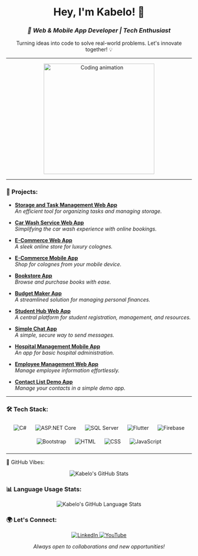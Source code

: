 <h1 align="center">Hey, I'm Kabelo! 👋</h1>

<h3 align="center">
  <em>🚀 Web & Mobile App Developer | Tech Enthusiast</em>
</h3>

<p align="center">
  Turning ideas into code to solve real-world problems. Let's innovate together! 💡
</p>

---

<p align="center">
  <img src="https://media.giphy.com/media/RbDKaczqWovIugyJmW/giphy.gif" width="300" alt="Coding animation"/>
</p>

---

### 💼 Projects:

- **[Storage and Task Management Web App](https://github.com/KabeloDev/simplify-storage-and-manage-web-app)**  
  <em>An efficient tool for organizing tasks and managing storage.</em>

- **[Car Wash Service Web App](https://github.com/KabeloDev/CarWash_Service)**  
  <em>Simplifying the car wash experience with online bookings.</em>

- **[E-Commerce Web App](https://github.com/KabeloDev/cologne-store-web)**  
  <em>A sleek online store for luxury colognes.</em>

- **[E-Commerce Mobile App](https://github.com/KabeloDev/cologne-store-mobile)**  
  <em>Shop for colognes from your mobile device.</em>

- **[Bookstore App](https://github.com/KabeloDev/Bookstore)**  
  <em>Browse and purchase books with ease.</em>

- **[Budget Maker App](https://github.com/KabeloDev/Budget-Maker)**  
  <em>A streamlined solution for managing personal finances.</em>

- **[Student Hub Web App](https://github.com/KabeloDev/StudentHub)**  
  <em>A central platform for student registration, management, and resources.</em>

- **[Simple Chat App](https://github.com/KabeloDev/Chat-App)**  
  <em>A simple, secure way to send messages.</em>

- **[Hospital Management Mobile App](https://github.com/KabeloDev/Hospital-management-app)**  
  <em>An app for basic hospital administration.</em>

- **[Employee Management Web App](https://github.com/KabeloDev/Employee-management-app)**  
  <em>Manage employee information effortlessly.</em>

- **[Contact List Demo App](https://github.com/KabeloDev/Conatct-List-Demo-App)**  
  <em>Manage your contacts in a simple demo app.</em>

---

### 🛠️ Tech Stack:

<p align="center">
  <img src="https://img.icons8.com/color/48/000000/c-sharp-logo.png" alt="C#" style="margin: 10px;" />
  <img src="https://img.icons8.com/color/48/000000/asp.png" alt="ASP.NET Core" style="margin: 10px;" />
  <img src="https://img.icons8.com/color/48/000000/microsoft-sql-server.png" alt="SQL Server" style="margin: 10px;" />
  <img src="https://img.icons8.com/color/48/000000/flutter.png" alt="Flutter" style="margin: 10px;" />
  <img src="https://img.icons8.com/color/48/000000/firebase.png" alt="Firebase" style="margin: 10px;" />
  <img src="https://img.icons8.com/color/48/000000/bootstrap.png" alt="Bootstrap" style="margin: 10px;" />
  <img src="https://img.icons8.com/color/48/000000/html-5--v1.png" alt="HTML" style="margin: 10px;" />
  <img src="https://img.icons8.com/color/48/000000/css3.png" alt="CSS" style="margin: 10px;" />
  <img src="https://img.icons8.com/color/48/000000/javascript.png" alt="JavaScript" style="margin: 10px;" />
</p>

---

🚀 GitHub Vibes:
<p align="center"> 
  <img src="https://github-readme-stats.vercel.app/api?username=KabeloDev&show_icons=true&theme=radical" alt="Kabelo's GitHub Stats" /> 
</p>

### 📊 Language Usage Stats:

<p align="center">
  <img src="https://github-readme-stats.vercel.app/api/top-langs/?username=KabeloDev&layout=compact&theme=radical&hide_border=true&langs_count=10" alt="Kabelo's GitHub Language Stats" />
</p>

### 🌍 Let's Connect:

<p align="center">
  <a href="https://www.linkedin.com/in/kabelo-makhanya-224b82315/" target="_blank">
    <img src="https://img.shields.io/badge/LinkedIn-0077B5?style=for-the-badge&logo=linkedin&logoColor=white" alt="LinkedIn" />
  </a>
  <a href="https://www.youtube.com/channel/UC2vKVgxbw8lKSVZIlU9VeOA" target="_blank">
    <img src="https://img.shields.io/badge/YouTube-FF0000?style=for-the-badge&logo=youtube&logoColor=white" alt="YouTube" />
  </a>
</p>

<p align="center">
  <em>Always open to collaborations and new opportunities!</em>
</p>
